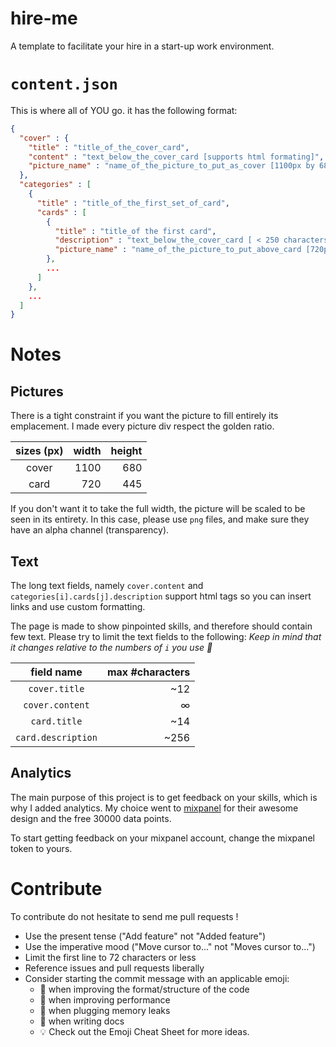 hire-me
=======

A template to facilitate your hire in a start-up work environment.


# `content.json`

This is where all of YOU go. it has the following format:

```json
{
  "cover" : {
    "title" : "title_of_the_cover_card",
    "content" : "text_below_the_cover_card [supports html formating]",
    "picture_name" : "name_of_the_picture_to_put_as_cover [1100px by 680px]"
  },
  "categories" : [
    {
      "title" : "title_of_the_first_set_of_card", 
      "cards" : [
        {
          "title" : "title_of the first card",
          "description" : "text_below_the_cover_card [ < 250 characters]",
          "picture_name" : "name_of_the_picture_to_put_above_card [720px by 445px]"
        },
        ...
      ]
    },
    ...
  ]
}
```


# Notes


## Pictures

There is a tight constraint if you want the picture to fill entirely its emplacement.
I made every picture div respect the golden ratio.

| sizes (px) | width | height |
|:----------:|------:|-------:|
|    cover   | 1100  |  680   |
|    card    |  720  |  445   |


If you don't want it to take the full width, the picture will be scaled to be seen in its entirety.
In this case, please use `png` files, and make sure they have an alpha channel (transparency).


## Text

The long text fields, namely `cover.content` and `categories[i].cards[j].description`
support html tags so you can insert links and use custom formatting.

The page is made to show pinpointed skills, and therefore should contain few text.
Please try to limit the text fields to the following:
*Keep in mind that it changes relative to the numbers of `i` you use :clap:*

|     field name     | max #characters |
|:------------------:|----------------:|
|    `cover.title`   |            ~12  |
|   `cover.content`  |              ∞  |
|     `card.title`   |            ~14  |
| `card.description` |           ~256  |


## Analytics

The main purpose of this project is to get feedback on your skills,
which is why I added analytics. My choice went to [mixpanel](https://mixpanel.com)
for their awesome design and the free 30000 data points.

To start getting feedback on your mixpanel account, change the mixpanel token to yours.


# Contribute

To contribute do not hesitate to send me pull requests !

* Use the present tense ("Add feature" not "Added feature")
* Use the imperative mood ("Move cursor to..." not "Moves cursor to...")
* Limit the first line to 72 characters or less
* Reference issues and pull requests liberally
* Consider starting the commit message with an applicable emoji:
	* :lipstick: when improving the format/structure of the code
	* :racehorse: when improving performance
	* :non-potable_water: when plugging memory leaks
	* :memo: when writing docs
	* :bulb: Check out the Emoji Cheat Sheet for more ideas.




